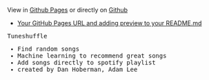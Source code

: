 View in [Github Pages](www.tuneshuffle.com) or directly on [Github](www.tuneshuffle.com) 
* [Your GitHub Pages URL and adding preview to your README.md](/least-github-pages/add-github-pages-preview.html)

<samp>
<p>Tuneshuffle</p>
<ul> 
  <li> Find random songs</li>
  <li> Machine learning to recommend great songs </li>
  <li> Add songs directly to spotify playlist </li>
  <li> created by Dan Hoberman, Adam Lee </li>
</ul>
</samp>

